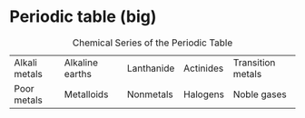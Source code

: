 # Periodic table (big)

<table><caption>Chemical Series of the Periodic Table</caption><tr><td> Alkali metals
</td><td> Alkaline earths
</td><td> Lanthanide </td><td> Actinides
</td><td> Transition metals
</td></tr><tr><td> Poor metals </td><td> Metalloids
</td><td> Nonmetals
</td><td> Halogens </td><td> Noble gases
</td></tr></table>
